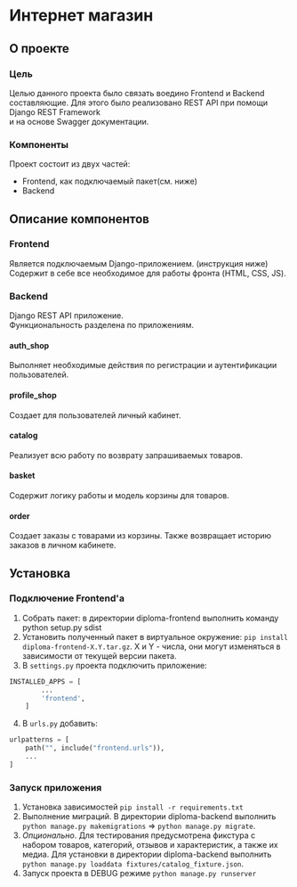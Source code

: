 # Интернет магазин

## О проекте

### Цель
Целью данного проекта было связать воедино Frontend и Backend составляющие.
Для этого было реализовано REST API при помощи Django REST Framework  
и на основе Swagger документации.

### Компоненты
Проект состоит из двух частей:
+ Frontend, как подключаемый пакет(см. ниже)  
+ Backend

## Описание компонентов

### Frontend
Является подключаемым Django-приложением. (инструкция ниже)  
Содержит в себе все необходимое для работы фронта (HTML, CSS, JS).

### Backend 
Django REST API приложение.  
Функциональность разделена по приложениям.

#### auth_shop
Выполняет необходимые действия по регистрации и аутентификации пользователей.

#### profile_shop
Создает для пользователей личный кабинет.

#### catalog
Реализует всю работу по возврату запрашиваемых товаров.

#### basket
Содержит логику работы и модель корзины для товаров.

#### order
Создает заказы с товарами из корзины. Также возвращает историю заказов в личном кабинете.

## Установка

### Подключение Frontend'а
1. Собрать пакет: в директории diploma-frontend выполнить команду python setup.py sdist
2. Установить полученный пакет в виртуальное окружение: `pip install diploma-frontend-X.Y.tar.gz`. X и Y - числа, они могут изменяться в зависимости от текущей версии пакета.
3. В `settings.py` проекта подключить приложение:
```python
INSTALLED_APPS = [
        ...
        'frontend',
    ]
```
4. В `urls.py` добавить:
```python
urlpatterns = [
    path("", include("frontend.urls")),
    ...
]
```

### Запуск приложения
1. Установка зависимостей `pip install -r requirements.txt`
2. Выполнение миграций. В директории diploma-backend выполнить `python manage.py makemigrations` => `python manage.py migrate`.
3. _Опционально_. Для тестирования предусмотрена фикстура с набором товаров, категорий, отзывов и характеристик, а также их медиа. Для установки в директории diploma-backend выполнить `python manage.py loaddata fixtures/catalog_fixture.json`.
4. Запуск проекта в DEBUG режиме `python manage.py runserver`